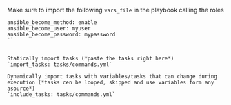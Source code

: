 Make sure to import the following `vars_file` in the playbook calling the roles
```
ansible_become_method: enable
ansible_become_user: myuser
ansible_become_password: mypassword
``


Statically import tasks (*paste the tasks right here*)
`import_tasks: tasks/commands.yml`  

Dynamically import tasks with variables/tasks that can change during execution (*tasks cen be looped, skipped and use variables form any asource*)
`include_tasks: tasks/commands.yml`
